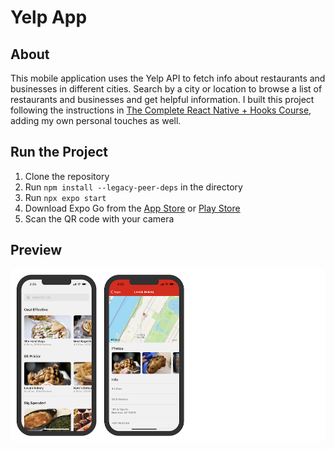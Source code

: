 # Yelp App

## About

This mobile application uses the Yelp API to fetch info about restaurants and businesses in different cities. Search by a city or location to browse a list of restaurants and businesses and get helpful information. I built this project following the instructions in [The Complete React Native + Hooks Course](https://www.udemy.com/course/the-complete-react-native-and-redux-course/), adding my own personal touches as well.

## Run the Project

1) Clone the repository
2) Run `npm install --legacy-peer-deps` in the directory
3) Run `npx expo start`
4) Download Expo Go from the [App Store](https://apps.apple.com/us/app/expo-go/id982107779) or [Play Store](https://play.google.com/store/apps/details?id=host.exp.exponent&hl=en_US&gl=US)
5) Scan the QR code with your camera

## Preview

![Preview](https://github.com/mvrahas/yelp-app/blob/main/preview/preview.png)
